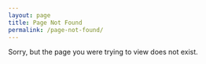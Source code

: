 ```yaml
---
layout: page
title: Page Not Found
permalink: /page-not-found/
---
```


Sorry, but the page you were trying to view does not exist.